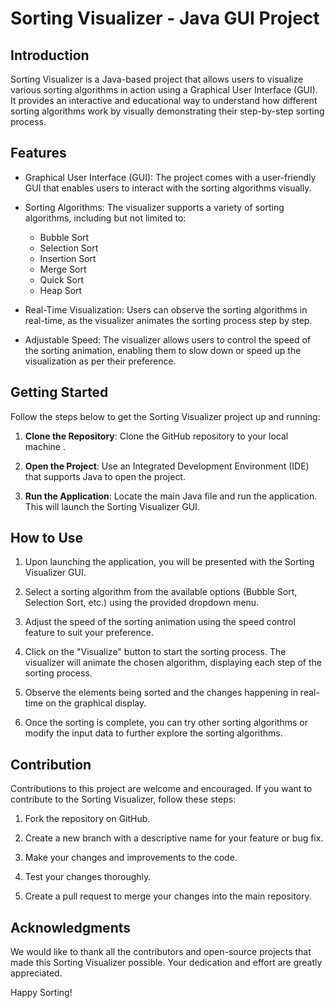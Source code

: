 # Sorting Visualizer - Java GUI Project

## Introduction

Sorting Visualizer is a Java-based project that allows users to visualize various sorting algorithms in action using a Graphical User Interface (GUI). It provides an interactive and educational way to understand how different sorting algorithms work by visually demonstrating their step-by-step sorting process.

## Features

- Graphical User Interface (GUI): The project comes with a user-friendly GUI that enables users to interact with the sorting algorithms visually.

- Sorting Algorithms: The visualizer supports a variety of sorting algorithms, including but not limited to:
  - Bubble Sort
  - Selection Sort
  - Insertion Sort
  - Merge Sort
  - Quick Sort
  - Heap Sort

- Real-Time Visualization: Users can observe the sorting algorithms in real-time, as the visualizer animates the sorting process step by step.

- Adjustable Speed: The visualizer allows users to control the speed of the sorting animation, enabling them to slow down or speed up the visualization as per their preference.

## Getting Started

Follow the steps below to get the Sorting Visualizer project up and running:

1. **Clone the Repository**: Clone the GitHub repository to your local machine .

2. **Open the Project**: Use an Integrated Development Environment (IDE) that supports Java to open the project.

3. **Run the Application**: Locate the main Java file and run the application. This will launch the Sorting Visualizer GUI.

## How to Use

1. Upon launching the application, you will be presented with the Sorting Visualizer GUI.

2. Select a sorting algorithm from the available options (Bubble Sort, Selection Sort, etc.) using the provided dropdown menu.

3. Adjust the speed of the sorting animation using the speed control feature to suit your preference.

4. Click on the "Visualize" button to start the sorting process. The visualizer will animate the chosen algorithm, displaying each step of the sorting process.

5. Observe the elements being sorted and the changes happening in real-time on the graphical display.

6. Once the sorting is complete, you can try other sorting algorithms or modify the input data to further explore the sorting algorithms.

## Contribution

Contributions to this project are welcome and encouraged. If you want to contribute to the Sorting Visualizer, follow these steps:

1. Fork the repository on GitHub.

2. Create a new branch with a descriptive name for your feature or bug fix.

3. Make your changes and improvements to the code.

4. Test your changes thoroughly.

5. Create a pull request to merge your changes into the main repository.

## Acknowledgments

We would like to thank all the contributors and open-source projects that made this Sorting Visualizer possible. Your dedication and effort are greatly appreciated.

Happy Sorting!


